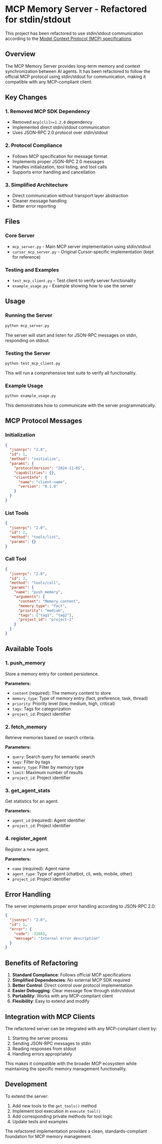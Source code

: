 # MCP Memory Server - Refactored for stdin/stdout

This project has been refactored to use stdin/stdout communication according to the [Model Context Protocol (MCP) specifications](https://modelcontextprotocol.io/docs/getting-started/intro).

## Overview

The MCP Memory Server provides long-term memory and context synchronization between AI agents. It has been refactored to follow the official MCP protocol using stdin/stdout for communication, making it compatible with any MCP-compliant client.

## Key Changes

### 1. Removed MCP SDK Dependency
- Removed `mcp[cli]>=1.2.0` dependency
- Implemented direct stdin/stdout communication
- Uses JSON-RPC 2.0 protocol over stdin/stdout

### 2. Protocol Compliance
- Follows MCP specification for message format
- Implements proper JSON-RPC 2.0 messages
- Handles initialization, tool listing, and tool calls
- Supports error handling and cancellation

### 3. Simplified Architecture
- Direct communication without transport layer abstraction
- Cleaner message handling
- Better error reporting

## Files

### Core Server
- `mcp_server.py` - Main MCP server implementation using stdin/stdout
- `cursor_mcp_server.py` - Original Cursor-specific implementation (kept for reference)

### Testing and Examples
- `test_mcp_client.py` - Test client to verify server functionality
- `example_usage.py` - Example showing how to use the server

## Usage

### Running the Server

```bash
python mcp_server.py
```

The server will start and listen for JSON-RPC messages on stdin, responding on stdout.

### Testing the Server

```bash
python test_mcp_client.py
```

This will run a comprehensive test suite to verify all functionality.

### Example Usage

```bash
python example_usage.py
```

This demonstrates how to communicate with the server programmatically.

## MCP Protocol Messages

### Initialization
```json
{
  "jsonrpc": "2.0",
  "id": 1,
  "method": "initialize",
  "params": {
    "protocolVersion": "2024-11-05",
    "capabilities": {},
    "clientInfo": {
      "name": "client-name",
      "version": "0.1.0"
    }
  }
}
```

### List Tools
```json
{
  "jsonrpc": "2.0",
  "id": 2,
  "method": "tools/list",
  "params": {}
}
```

### Call Tool
```json
{
  "jsonrpc": "2.0",
  "id": 3,
  "method": "tools/call",
  "params": {
    "name": "push_memory",
    "arguments": {
      "content": "Memory content",
      "memory_type": "fact",
      "priority": "medium",
      "tags": ["tag1", "tag2"],
      "project_id": "project-1"
    }
  }
}
```

## Available Tools

### 1. push_memory
Store a memory entry for context persistence.

**Parameters:**
- `content` (required): The memory content to store
- `memory_type`: Type of memory entry (fact, preference, task, thread)
- `priority`: Priority level (low, medium, high, critical)
- `tags`: Tags for categorization
- `project_id`: Project identifier

### 2. fetch_memory
Retrieve memories based on search criteria.

**Parameters:**
- `query`: Search query for semantic search
- `tags`: Filter by tags
- `memory_type`: Filter by memory type
- `limit`: Maximum number of results
- `project_id`: Project identifier

### 3. get_agent_stats
Get statistics for an agent.

**Parameters:**
- `agent_id` (required): Agent identifier
- `project_id`: Project identifier

### 4. register_agent
Register a new agent.

**Parameters:**
- `name` (required): Agent name
- `agent_type`: Type of agent (chatbot, cli, web, mobile, other)
- `project_id`: Project identifier

## Error Handling

The server implements proper error handling according to JSON-RPC 2.0:

```json
{
  "jsonrpc": "2.0",
  "id": 1,
  "error": {
    "code": -32603,
    "message": "Internal error description"
  }
}
```

## Benefits of Refactoring

1. **Standard Compliance**: Follows official MCP specifications
2. **Simplified Dependencies**: No external MCP SDK required
3. **Better Control**: Direct control over protocol implementation
4. **Easier Debugging**: Clear message flow through stdin/stdout
5. **Portability**: Works with any MCP-compliant client
6. **Flexibility**: Easy to extend and modify

## Integration with MCP Clients

The refactored server can be integrated with any MCP-compliant client by:

1. Starting the server process
2. Sending JSON-RPC messages to stdin
3. Reading responses from stdout
4. Handling errors appropriately

This makes it compatible with the broader MCP ecosystem while maintaining the specific memory management functionality.

## Development

To extend the server:

1. Add new tools to the `get_tools()` method
2. Implement tool execution in `execute_tool()`
3. Add corresponding private methods for tool logic
4. Update tests and examples

The refactored implementation provides a clean, standards-compliant foundation for MCP memory management.
